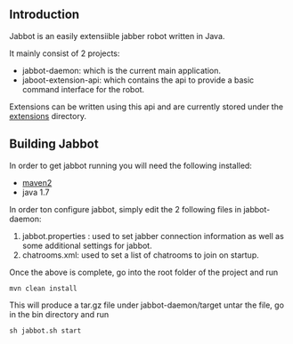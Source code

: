 ## Introduction

Jabbot is an easily extensiible jabber robot written in Java.

It mainly consist of 2 projects:
- jabbot-daemon: which is the current main application.
- jaboot-extension-api: which contains the api to provide a basic command interface for the robot.

Extensions can be written using this api and are currently stored under the [extensions](https://github.com/vmorsiani/jabbot/tree/master/extensions) directory.

## Building Jabbot
In order to get jabbot running you will need the following installed:
- [maven2](http://maven.apache.org/)
- java 1.7

In order ton configure jabbot, simply edit the 2 following files in jabbot-daemon:
1. jabbot.properties : used to set jabber connection information as well as some additional settings for jabbot.
2. chatrooms.xml: used to set a list of chatrooms to join on startup.

Once the above is complete, go into the root folder of the project and run
```
mvn clean install
```
This will produce a tar.gz file under jabbot-daemon/target
untar the file, go in the bin directory and run
```
sh jabbot.sh start
```
